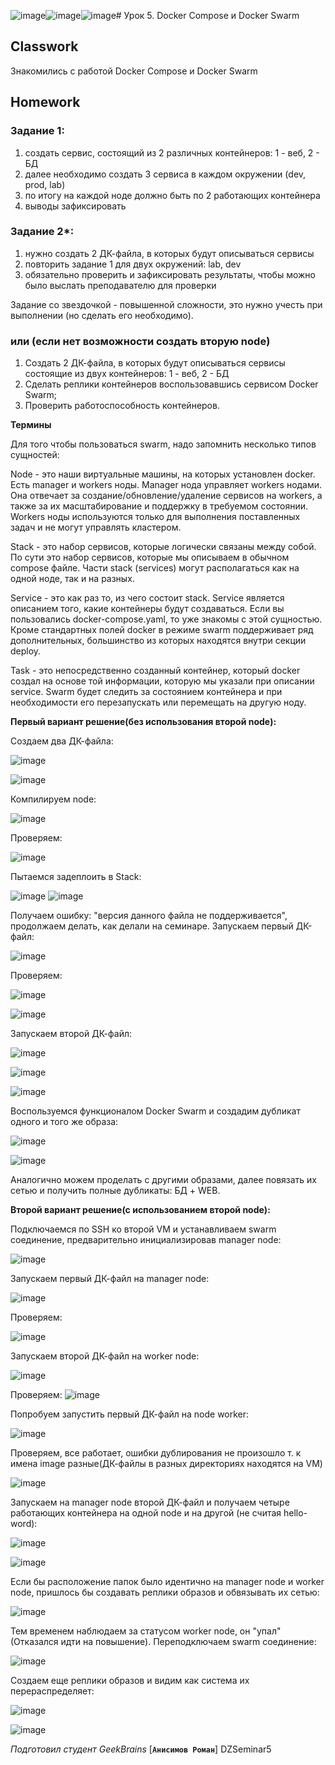 ![image](https://github.com/Jetrong/DZSeminar5/assets/136317824/2d5be9a3-1af8-4506-af2c-b54a0fd7204f)![image](https://github.com/Jetrong/DZSeminar5/assets/136317824/235de212-2987-41fc-a914-4bd855ef15cc)![image](https://github.com/Jetrong/DZSeminar5/assets/136317824/a2ffe403-2947-44b5-8a93-a3f5b6c72a6a)# Урок 5. Docker Compose и Docker Swarm
## Classwork
Знакомились с работой Docker Compose и Docker Swarm
## Homework 
### Задание 1:
1) создать сервис, состоящий из 2 различных контейнеров: 1 - веб, 2 - БД
2) далее необходимо создать 3 сервиса в каждом окружении (dev, prod, lab)
3) по итогу на каждой ноде должно быть по 2 работающих контейнера
4) выводы зафиксировать

### Задание 2*:
1) нужно создать 2 ДК-файла, в которых будут описываться сервисы
2) повторить задание 1 для двух окружений: lab, dev
3) обязательно проверить и зафиксировать результаты, чтобы можно было выслать преподавателю для проверки

Задание со звездочкой - повышенной сложности, это нужно учесть при выполнении (но сделать его необходимо).

### или (если нет возможности создать вторую node)
1) Создать 2 ДК-файла, в которых будут описываться сервисы состоящие из двух контейнеров: 1 - веб, 2 - БД
2) Сделать реплики контейнеров воспользовавшись сервисом Docker Swarm;
3) Проверить работоспособность контейнеров.

**Термины**

Для того чтобы пользоваться swarm, надо запомнить несколько типов сущностей:

Node - это наши виртуальные машины, на которых установлен docker. Есть manager и workers ноды. Manager нода управляет 
workers нодами. Она отвечает за создание/обновление/удаление сервисов на workers, а также за их масштабирование и 
поддержку в требуемом состоянии. Workers ноды используются только для выполнения поставленных задач и не могут управлять 
кластером.

Stack - это набор сервисов, которые логически связаны между собой. По сути это набор сервисов, которые мы описываем в 
обычном compose файле. Части stack (services) могут располагаться как на одной ноде, так и на разных.

Service - это как раз то, из чего состоит stack. Service является описанием того, какие контейнеры будут создаваться. 
Если вы пользовались docker-compose.yaml, то уже знакомы с этой сущностью. Кроме стандартных полей docker в режиме swarm 
поддерживает ряд дополнительных, большинство из которых находятся внутри секции deploy.

Task - это непосредственно созданный контейнер, который docker создал на основе той информации, которую мы указали при 
описании service. Swarm будет следить за состоянием контейнера и при необходимости его перезапускать или перемещать на 
другую ноду.

**Первый вариант решение(без использования второй node):**

Создаем два ДК-файла:

![image](https://github.com/Jetrong/DZSeminar5/assets/136317824/b2190ce6-e35a-4a58-a0d8-76c8382e8c0d)

![image](https://github.com/Jetrong/DZSeminar5/assets/136317824/c3b412e1-0218-4b2f-b155-10f8992abe77)

Компилируем node:

![image](https://github.com/Jetrong/DZSeminar5/assets/136317824/a4a3c9d9-a645-4bbb-92f3-2631365504a9)

Проверяем:

![image](https://github.com/Jetrong/DZSeminar5/assets/136317824/3d70bed8-597d-4034-a2c1-19aabd450cfe)

Пытаемся задеплоить в Stack:

![image](https://github.com/Jetrong/DZSeminar5/assets/136317824/731f14fe-4a6d-44da-8891-ed5092d0fa9e)
![image](https://github.com/Jetrong/DZSeminar5/assets/136317824/e938da50-c76d-4d5e-a20e-fe990a4b1b47)

Получаем ошибку: "версия данного файла не поддерживается", продолжаем делать, как делали на семинаре.
Запускаем первый ДК-файл:

![image](https://github.com/Jetrong/DZSeminar5/assets/136317824/65158074-fc4f-4cff-9e87-50485248c7c2)

Проверяем:

![image](https://github.com/Jetrong/DZSeminar5/assets/136317824/f60af2ac-4693-43cf-9320-fea60cf1ab57)

![image](https://github.com/Jetrong/DZSeminar5/assets/136317824/5a1273aa-e5ae-4280-9570-3e64767370a5)

Запускаем второй ДК-файл:

![image](https://github.com/Jetrong/DZSeminar5/assets/136317824/63b3118a-8405-475f-a14f-6b5f20cb344b)

![image](https://github.com/Jetrong/DZSeminar5/assets/136317824/5c2c2584-0d16-4afa-a547-f4563afa5064)

![image](https://github.com/Jetrong/DZSeminar5/assets/136317824/8f43c4e2-2c12-477b-8601-c5568e4924ac)

Воспользуемся функционалом Docker Swarm и создадим дубликат одного и того же образа:

![image](https://github.com/Jetrong/DZSeminar5/assets/136317824/708610e1-6bd7-4be1-8606-7745999176d3)

![image](https://github.com/Jetrong/DZSeminar5/assets/136317824/5fdf6541-a12f-47b6-9990-a99dc1c6c3a2)

Аналогично можем проделать с другими образами, далее повязать их сетью и получить полные дубликаты: БД + WEB.

**Второй вариант решение(с использованием второй node):**

Подключаемся по SSH ко второй VM и устанавливаем swarm соединение, предварительно инициализировав manager node:

![image](https://github.com/Jetrong/DZSeminar5/assets/136317824/76989062-b216-484a-8bce-06bcd1658c4a)

Запускаем первый ДК-файл на manager node:

![image](https://github.com/Jetrong/DZSeminar5/assets/136317824/72879a8d-7b0f-44a0-9922-b92a8ad2ecbb)

Проверяем:

![image](https://github.com/Jetrong/DZSeminar5/assets/136317824/b7a44534-0579-4762-a18f-6e31789cb736)

Запускаем второй ДК-файл на worker node:

![image](https://github.com/Jetrong/DZSeminar5/assets/136317824/8d2d5d33-8ad2-4084-b349-a23729885218)

Проверяем:
![image](https://github.com/Jetrong/DZSeminar5/assets/136317824/8707e06f-0dbd-49f0-9fb5-65045a0494ae)

Попробуем запустить первый ДК-файл на node worker:

![image](https://github.com/Jetrong/DZSeminar5/assets/136317824/8045e2f8-d169-4df2-a123-5a48e007fbae)

Проверяем, все работает, ошибки дублирования не произошло т. к имена image разные(ДК-файлы в разных директориях 
находятся на VM)

![image](https://github.com/Jetrong/DZSeminar5/assets/136317824/d69faae2-fd66-4033-ad58-674b0b71325d)

Запускаем на manager node второй ДК-файл и получаем четыре работающих контейнера на одной node и на другой
(не считая hello-word):

![image](https://github.com/Jetrong/DZSeminar5/assets/136317824/4a015eb4-cd44-4852-b1ad-b32516622711)

![image](https://github.com/Jetrong/DZSeminar5/assets/136317824/8cba36f0-02e7-4e9e-b9b9-b3ccf5f28d3d)

Если бы расположение папок было идентично на manager node и worker node, пришлось бы создавать реплики образов и 
обвязывать их сетью:

![image](https://github.com/Jetrong/DZSeminar5/assets/136317824/8e08cb33-60a9-40cb-9ddc-dfd1f1c5df84)

Тем временем наблюдаем за статусом worker node, он "упал"(Отказался идти на повышение). Переподключаем swarm соединение:

![image](https://github.com/Jetrong/DZSeminar5/assets/136317824/062e0cb8-2d84-4525-b3c3-bac6e1285d7d)

Создаем еще реплики образов и видим как система их перераспределяет:

![image](https://github.com/Jetrong/DZSeminar5/assets/136317824/7d1a93ee-02c1-4fa1-8c7d-b1e262fcb445)

![image](https://github.com/Jetrong/DZSeminar5/assets/136317824/b8c117ab-7c9d-46db-a006-fc80c34d28a7)

*Подготовил студент GeekBrains* [**`Анисимов Роман`**]
DZSeminar5
